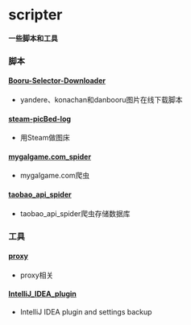 # scripter
<b>一些脚本和工具</b>

### 脚本
#### [Booru-Selector-Downloader](https://github.com/Beats0/scripter/tree/master/Booru-Selector-Downloader)
 - yandere、konachan和danbooru图片在线下载脚本

#### [steam-picBed-log](https://github.com/Beats0/scripter/tree/master/steam-picBed-log)
 - 用Steam做图床

#### [mygalgame.com_spider](https://github.com/Beats0/scripter/tree/master/mygalgame.com_spider)
 - mygalgame.com爬虫

 #### [taobao_api_spider](https://github.com/Beats0/scripter/tree/master/taobao_api_spider)
 - taobao_api_spider爬虫存储数据库

### 工具
#### [proxy](https://github.com/Beats0/scripter/tree/master/proxy)
 - proxy相关

#### [IntelliJ_IDEA_plugin](https://github.com/Beats0/scripter/tree/master/IntelliJ_IDEA_plugin)
 - IntelliJ IDEA plugin and settings backup